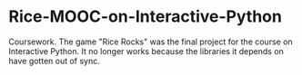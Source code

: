 # Rice-MOOC-on-Interactive-Python
Coursework. 
The game "Rice Rocks" was the final project for the course on Interactive Python.
It no longer works because the libraries it depends on have gotten out of sync.
